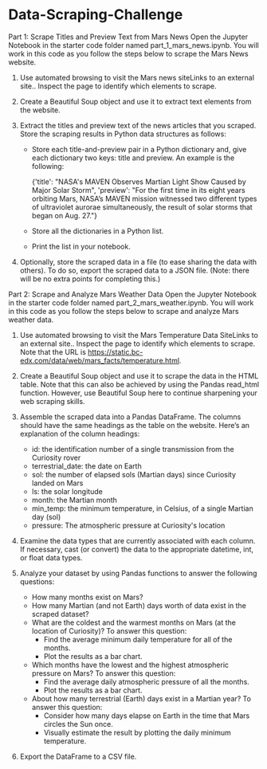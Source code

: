 # Data-Scraping-Challenge

Part 1: Scrape Titles and Preview Text from Mars News
Open the Jupyter Notebook in the starter code folder named part_1_mars_news.ipynb. You will work in this code as you follow the steps below to scrape the Mars News website.

1) Use automated browsing to visit the Mars news siteLinks to an external site.. Inspect the page to identify which elements to scrape.
2) Create a Beautiful Soup object and use it to extract text elements from the website.
3) Extract the titles and preview text of the news articles that you scraped. Store the scraping results in Python data structures as follows:

    -  Store each title-and-preview pair in a Python dictionary and, give each dictionary two keys: title and preview. An example is the following:

        {'title': "NASA's MAVEN Observes Martian Light Show Caused by Major Solar Storm", 
         'preview': "For the first time in its eight years orbiting Mars, NASA’s MAVEN mission witnessed two different types of ultraviolet aurorae simultaneously, the result of solar storms               that began on Aug. 27."}
    -  Store all the dictionaries in a Python list.

    -  Print the list in your notebook.
4) Optionally, store the scraped data in a file (to ease sharing the data with others). To do so, export the scraped data to a JSON file. (Note: there will be no extra points for completing this.)

Part 2: Scrape and Analyze Mars Weather Data
Open the Jupyter Notebook in the starter code folder named part_2_mars_weather.ipynb. You will work in this code as you follow the steps below to scrape and analyze Mars weather data.

1) Use automated browsing to visit the Mars Temperature Data SiteLinks to an external site.. Inspect the page to identify which elements to scrape. Note that the URL is https://static.bc-edx.com/data/web/mars_facts/temperature.html.

2) Create a Beautiful Soup object and use it to scrape the data in the HTML table. Note that this can also be achieved by using the Pandas read_html function. However, use Beautiful Soup here to continue sharpening your web scraping skills.
3) Assemble the scraped data into a Pandas DataFrame. The columns should have the same headings as the table on the website. Here’s an explanation of the column headings:

    -  id: the identification number of a single transmission from the Curiosity rover
    -  terrestrial_date: the date on Earth
    -  sol: the number of elapsed sols (Martian days) since Curiosity landed on Mars
    -  ls: the solar longitude
    -  month: the Martian month
    -  min_temp: the minimum temperature, in Celsius, of a single Martian day (sol)
    -  pressure: The atmospheric pressure at Curiosity's location
4) Examine the data types that are currently associated with each column. If necessary, cast (or convert) the data to the appropriate datetime, int, or float data types.
5) Analyze your dataset by using Pandas functions to answer the following questions:

    -  How many months exist on Mars?
    -  How many Martian (and not Earth) days worth of data exist in the scraped dataset?
    -  What are the coldest and the warmest months on Mars (at the location of Curiosity)? To answer this question:
        -  Find the average minimum daily temperature for all of the months.
        -  Plot the results as a bar chart.
    - Which months have the lowest and the highest atmospheric pressure on Mars? To answer this question:
        -  Find the average daily atmospheric pressure of all the months.
        -  Plot the results as a bar chart.
    - About how many terrestrial (Earth) days exist in a Martian year? To answer this question:
        -  Consider how many days elapse on Earth in the time that Mars circles the Sun once.
        -  Visually estimate the result by plotting the daily minimum temperature.
6) Export the DataFrame to a CSV file.

